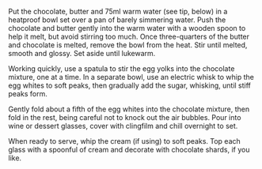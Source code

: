 Put the chocolate, butter and 75ml warm water (see tip, below) in a heatproof bowl set over a pan of barely simmering water. Push the chocolate and butter gently into the warm water with a wooden spoon to help it melt, but avoid stirring too much. Once three-quarters of the butter and chocolate is melted, remove the bowl from the heat. Stir until melted, smooth and glossy. Set aside until lukewarm.

Working quickly, use a spatula to stir the egg yolks into the chocolate mixture, one at a time. In a separate bowl, use an electric whisk to whip the egg whites to soft peaks, then gradually add the sugar, whisking, until stiff peaks form.

Gently fold about a fifth of the egg whites into the chocolate mixture, then fold in the rest, being careful not to knock out the air bubbles. Pour into wine or dessert glasses, cover with clingfilm and chill overnight to set.

When ready to serve, whip the cream (if using) to soft peaks. Top each glass with a spoonful of cream and decorate with chocolate shards, if you like.